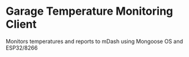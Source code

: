 # Garage Temperature Monitoring Client
Monitors temperatures and reports to mDash using Mongoose OS and ESP32/8266